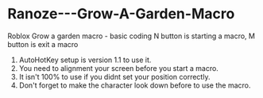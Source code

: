 # Ranoze---Grow-A-Garden-Macro
Roblox Grow a garden macro - basic coding
N button is starting a macro,
M button is exit a macro

1. AutoHotKey setup is version 1.1 to use it.
2. You need to alignment your screen before you start a macro.
3. It isn't 100% to use if you didnt set your position correctly.
4. Don't forget to make the character look down before to use the macro.
